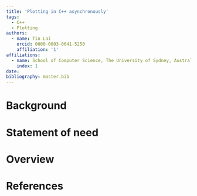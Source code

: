 ```yaml
---
title: 'Plotting in C++ asynchronously'
tags:
  - C++
  - Plotting
authors:
  - name: Tin Lai
    orcid: 0000-0003-0641-5250
    affiliation: '1'
affiliations:
  - name: School of Computer Science, The University of Sydney, Australia
    index: 1
date:
bibliography: master.bib
---
```


# Background

# Statement of need

# Overview

# References
